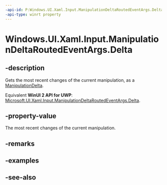 ```yaml
---
-api-id: P:Windows.UI.Xaml.Input.ManipulationDeltaRoutedEventArgs.Delta
-api-type: winrt property
---
```


<!-- Property syntax
public Windows.UI.Input.ManipulationDelta Delta { get; }
-->

# Windows.UI.Xaml.Input.ManipulationDeltaRoutedEventArgs.Delta

## -description
Gets the most recent changes of the current manipulation, as a [ManipulationDelta](manipulationdeltaroutedeventargs.md).

Equivalent **WinUI 2 API for UWP**: [Microsoft.UI.Xaml.Input.ManipulationDeltaRoutedEventArgs.Delta](/windows/winui/api/microsoft.ui.xaml.input.manipulationdeltaroutedeventargs.delta).

## -property-value
The most recent changes of the current manipulation.

## -remarks

## -examples

## -see-also
